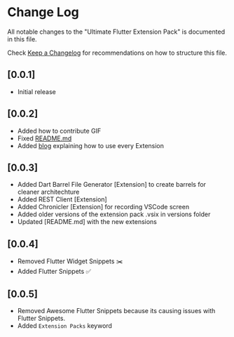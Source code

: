 # Change Log

All notable changes to the "Ultimate Flutter Extension Pack" is documented in this file.

Check [Keep a Changelog](http://keepachangelog.com/) for recommendations on how to structure this file.

## [0.0.1]

- Initial release

## [0.0.2]

- Added how to contribute GIF
- Fixed [README.md](https://github.com/zyllus17/Ultimate-Flutter-Extension-Pack/blob/master/README.md)
- Added [blog](https://marketplace.visualstudio.com/items?itemName=MarufHassan.flutter) explaining how to use every Extension

## [0.0.3]

- Added Dart Barrel File Generator [Extension] to create barrels for cleaner architechture
- Added REST Client [Extension]
- Added Chronicler [Extension] for recording VSCode screen
- Added older versions of the extension pack .vsix in versions folder
- Updated [README.md] with the new extensions

## [0.0.4]

- Removed Flutter Widget Snippets ✂️
- Added Flutter Snippets ✅

## [0.0.5]

- Removed Awesome Flutter Snippets because its causing issues with Flutter Snippets.
- Added `Extension Packs` keyword
